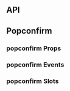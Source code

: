## API

## Popconfirm

### popconfirm Props

<field-table :data="popconfirmProps"/>

### popconfirm Events

<field-table :data="popconfirmEvents"/>

### popconfirm Slots

<field-table :data="popconfirmSlots"/>

<script setup>
import { ref } from 'vue';

const popconfirmProps = ref([
  {
    name: 'content',
    desc: '内容',
    type: 'string',
    value: '-',
  },
  {
    name: 'position',
    desc: '弹出位置',
    type: '\'top\' | \'tl\' | \'tr\' | \'bottom\' | \'bl\' | \'br\' | \'left\' | \'lt\' | \'lb\' | \'right\' | \'rt\' | \'rb\'',
    value: '\'top\'',
  },
  {
    name: 'popup-visible (v-model)',
    desc: '气泡确认框是否可见',
    type: 'boolean',
    value: '-',
  },
  {
    name: 'default-popup-visible',
    desc: '气泡确认框默认是否可见（非受控模式）',
    type: 'boolean',
    value: 'false',
  },
  {
    name: 'type',
    desc: '气泡确认框的类型',
    type: '\'info\' | \'success\' | \'warning\' | \'error\'',
    value: '\'info\'',
  },
  {
    name: 'ok-text',
    desc: '确认按钮的内容',
    type: 'string',
    value: '-',
  },
  {
    name: 'cancel-text',
    desc: '取消按钮的内容',
    type: 'string',
    value: '-',
  },
  {
    name: 'ok-loading',
    desc: '确认按钮是否为加载中状态',
    type: 'boolean',
    value: 'false',
  },
  {
    name: 'ok-button-props',
    desc: '确认按钮的Props',
    type: 'ButtonProps',
    value: '-',
  },
  {
    name: 'cancel-button-props',
    desc: '取消按钮的Props',
    type: 'ButtonProps',
    value: '-',
  },
  {
    name: 'content-class',
    desc: '弹出框内容的类名',
    type: 'ClassName',
    value: '-',
  },
  {
    name: 'content-style',
    desc: '弹出框内容的样式',
    type: 'CSSProperties',
    value: '-',
  },
  {
    name: 'arrow-class',
    desc: '弹出框箭头的类名',
    type: 'ClassName',
    value: '-',
  },
  {
    name: 'arrow-style',
    desc: '弹出框箭头的样式',
    type: 'CSSProperties',
    value: '-',
  },
  {
    name: 'popup-container',
    desc: '弹出框的挂载点',
    type: 'string | HTMLElement',
    value: '-',
  },
  {
    name: 'on-before-ok',
    desc: '触发 ok 事件前的回调函数。如果返回 false 则不会触发后续事件，也可使用 done 进行异步关闭。',
    type: '( done: (closed: boolean) => void) => void | boolean | Promise<void | boolean>',
    value: '-',
  },
  {
    name: 'on-before-cancel',
    desc: '触发 cancel 事件前的回调函数。如果返回 false 则不会触发后续事件。',
    type: '() => boolean',
    value: '-',
  },
]);

const popconfirmEvents = ref([
  {
    name: 'popup-visible-change',
    desc: '气泡确认框的显隐状态改变时触发',
    type: 'visible: boolean',
    value: '-',
  },
  {
    name: 'ok',
    desc: '点击确认按钮时触发',
    type: '-',
    value: '-',
  },
  {
    name: 'cancel',
    desc: '点击取消按钮时触发',
    type: '-',
    value: '-',
  },
]);

const popconfirmSlots = ref([
  {
    name: 'icon',
    desc: '图标',
    type: '-',
    value: '-',
  },
  {
    name: 'content',
    desc: '内容',
    type: '-',
    value: '-',
  },
]);
</script>
